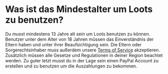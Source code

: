 # Was ist das Mindestalter um Loots zu benutzen?

Du musst mindestens 13 Jahre alt sein um Loots benutzen zu können. Benutzer unter dem Alter von 18 Jahren müssen
das Einverständnis der Eltern haben und unter ihrer Beaufsichtigung sein. Die Eltern oder Sorgerechtsinhaber muss
außerdem unsere [Terms of Service](https://loots.com/en/account/terms) akzeptieren.
Zusätzlich müssen alle Gesetze und Regulationen in deiner Region beachtet werden.
Zu guter letzt musst du in der Lage sein einen PayPal Account zu erstellen und zu benutzen um die Auszahlungen
zu bekommen.
